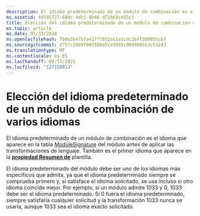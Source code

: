```yaml
---
description: El idioma predeterminado de un módulo de combinación es el idioma que aparece en la tabla ModuleSignature del módulo antes de aplicar las transformaciones de lenguaje. También es el primer idioma que aparece en la propiedad Resumen de plantilla.
ms.assetid: 4d795727-684c-4dc1-8b46-d72b69c455c3
title: Elección del idioma predeterminado de un módulo de combinación de varios idiomas
ms.topic: article
ms.date: 05/31/2018
ms.openlocfilehash: 758a3b47b7a41777652a11a1cdc1b7f380055cb7
ms.sourcegitcommit: d75fc10b9f0825bbe5ce5045c90d4045e3c53243
ms.translationtype: MT
ms.contentlocale: es-ES
ms.lasthandoff: 09/13/2021
ms.locfileid: "127158913"
---
```

# <a name="choosing-the-default-language-of-a-multiple-language-merge-module"></a>Elección del idioma predeterminado de un módulo de combinación de varios idiomas

El idioma predeterminado de un módulo de combinación es el idioma que aparece en la tabla [ModuleSignature](modulesignature-table.md) del módulo antes de aplicar las transformaciones de lenguaje. También es el primer idioma que aparece en la [**propiedad Resumen de**](template-summary.md) plantilla.

El idioma predeterminado del módulo debe ser uno de los idiomas más específicos que admita, ya que el idioma predeterminado siempre se comprueba primero y, si satisface el idioma solicitado, se usa incluso si otro idioma coincide mejor. Por ejemplo, si un módulo admite 1033 y 0, 1033 debe ser el idioma predeterminado. Si 0 fuera el idioma predeterminado, siempre satisfaría cualquier solicitud y la transformación 1033 nunca se usaría, aunque 1033 sea el idioma exacto solicitado.

 

 



